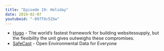 ```yaml
---
title: "Episode 19: Holiday"
date: 2019-02-07
youtubeid: "-097TOc5ZXw"
---
```

- [Hugo](https://gohugo.io/) - The world’s fastest framework for building websitessupply, but the flexibility the unit gives outweighs these compromises.
- [SafeCast](https://blog.safecast.org/) - Open Environmental Data for Everyone
